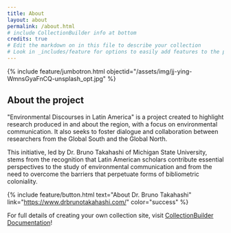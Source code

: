 ```yaml
---
title: About
layout: about
permalink: /about.html
# include CollectionBuilder info at bottom
credits: true
# Edit the markdown on in this file to describe your collection
# Look in _includes/feature for options to easily add features to the page
---
```


{% include feature/jumbotron.html objectid="/assets/img/jj-ying-WmnsGyaFnCQ-unsplash_opt.jpg" %}

## About the project

"Environmental Discourses in Latin America" ​​is a project created to highlight research produced in and about the region, with a focus on environmental communication. It also seeks to foster dialogue and collaboration between researchers from the Global South and the Global North.

This initiative, led by Dr. Bruno Takahashi of Michigan State University, stems from the recognition that Latin American scholars contribute essential perspectives to the study of environmental communication and from the need to overcome the barriers that perpetuate forms of bibliometric coloniality.

{% include feature/button.html text="About Dr. Bruno Takahashi" link="https://www.drbrunotakahashi.com/" color="success" %}





For full details of creating your own collection site, visit [CollectionBuilder Documentation](https://collectionbuilder.github.io/cb-docs/)!


